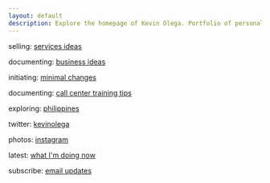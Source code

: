 ```yaml
---
layout: default
description: Explore the homepage of Kevin Olega. Portfolio of personal and work projects and all sorts of fun information.
---
```

selling:    [services ideas](https://kevinolega.com)

documenting:    [business ideas](https://businessideasph.com)

initiating:    [minimal changes](https://minimalchanges.com)

documenting:    [call center training tips](https://callcentertrainingtips.com)

exploring:  [philippines](https://philippineislandliving.com)

twitter:    [kevinolega](httpss://twitter.com/kevinolega)

photos: [instagram](https://instagram.com/kevinolega)

latest: [what I'm doing now](https://olega.org/now)

subscribe:  [email updates](https://sendfox.com/kevinolega)
